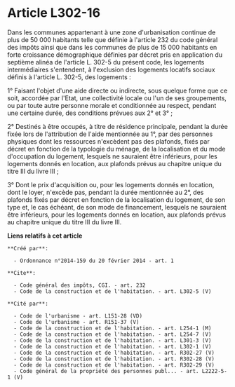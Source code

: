 # Article L302-16

Dans les communes appartenant à une zone d'urbanisation continue de plus de 50 000 habitants telle que définie à l'article
232 du code général des impôts ainsi que dans les communes de plus de 15 000 habitants en forte croissance démographique
définies par décret pris en application du septième alinéa de l'article L. 302-5 du présent code, les logements
intermédiaires s'entendent, à l'exclusion des logements locatifs sociaux définis à l'article L. 302-5, des logements : 

1° Faisant l'objet d'une aide directe ou indirecte, sous quelque forme que ce soit, accordée par l'Etat, une collectivité
locale ou l'un de ses groupements, ou par toute autre personne morale et conditionnée au respect, pendant une certaine durée,
des conditions prévues aux 2° et 3° ; 

2° Destinés à être occupés, à titre de résidence principale, pendant la durée fixée lors de l'attribution de l'aide
mentionnée au 1°, par des personnes physiques dont les ressources n'excèdent pas des plafonds, fixés par décret en fonction
de la typologie du ménage, de la localisation et du mode d'occupation du logement, lesquels ne sauraient être inférieurs,
pour les logements donnés en location, aux plafonds prévus au chapitre unique du titre III du livre III ; 

3° Dont le prix d'acquisition ou, pour les logements donnés en location, dont le loyer, n'excède pas, pendant la durée
mentionnée au 2°, des plafonds fixés par décret en fonction de la localisation du logement, de son type et, le cas échéant,
de son mode de financement, lesquels ne sauraient être inférieurs, pour les logements donnés en location, aux plafonds prévus
au chapitre unique du titre III du livre III.

**Liens relatifs à cet article**

	**Créé par**:

	  - Ordonnance n°2014-159 du 20 février 2014 - art. 1

	**Cite**:

	  - Code général des impôts, CGI. - art. 232
	  - Code de la construction et de l'habitation. - art. L302-5 (V)

	**Cité par**:

	  - Code de l'urbanisme - art. L151-28 (VD)
	  - Code de l'urbanisme - art. R151-37 (V)
	  - Code de la construction et de l'habitation. - art. L254-1 (M)
	  - Code de la construction et de l'habitation. - art. L254-7 (V)
	  - Code de la construction et de l'habitation. - art. L301-3 (V)
	  - Code de la construction et de l'habitation. - art. L302-1 (V)
	  - Code de la construction et de l'habitation. - art. R302-27 (V)
	  - Code de la construction et de l'habitation. - art. R302-28 (V)
	  - Code de la construction et de l'habitation. - art. R302-29 (V)
	  - Code général de la propriété des personnes publ... - art. L2222-5-1 (V)

